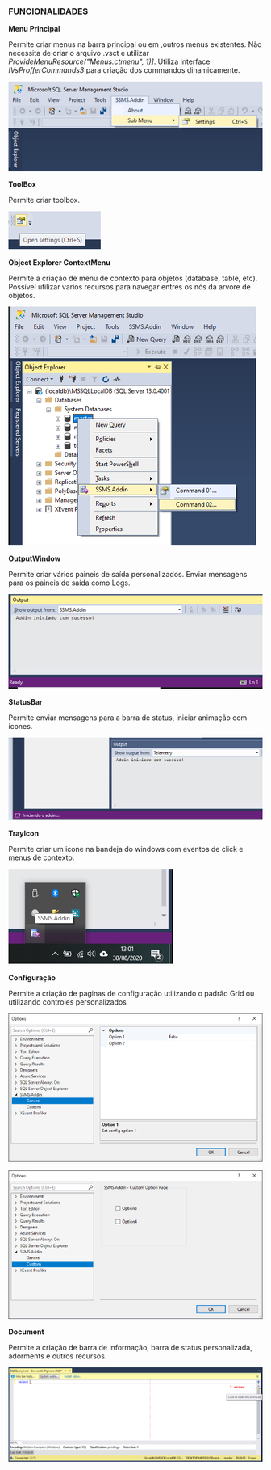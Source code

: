 
### **FUNCIONALIDADES**

**Menu Principal**

Permite criar menus na barra principal ou em ,outros menus existentes. 
Não necessita de criar o arquivo  .vsct e utilizar  *ProvideMenuResource("Menus.ctmenu", 1)]*. Utiliza interface *IVsProfferCommands3* para criação dos commandos dinamicamente.

![Menu](Images/MenuBar.png)	

**ToolBox**

Permite criar toolbox.

![Menu](Images/ToolBox.png)
	
**Object Explorer ContextMenu**

Permite a criação de menu de contexto para objetos (database, table, etc). Possível utilizar varios recursos para navegar entres os nós da arvore de  objetos.

![Menu](Images/ObjectExplorerContextMenu.png)

**OutputWindow**

Permite criar vários paineis de saída personalizados.  Enviar mensagens para os paineis de saída como Logs. 

![Menu](Images/OutputWindow.png)

**StatusBar** 

Permite enviar mensagens para a barra de status, iniciar animação com ícones.

![Menu](Images/StatusBar.png)

**TrayIcon**
	
Permite criar um icone na bandeja do windows com  eventos de click e menus de contexto.

![Menu](Images/TrayIcon.png)

**Configuração**

Permite a criação de paginas de configuração utilizando o padrão Grid ou utilizando controles personalizados

![Menu](Images/SettingGrid.png)

![Menu](Images/SettingCustom.png)


**Document**

Permite a criação de barra de informação, barra de status personalizada, adorments e outros recursos.

![Menu](Images/TextEditor.png)